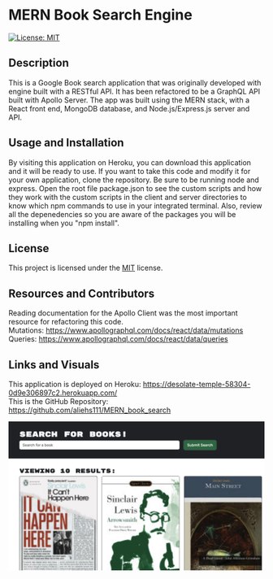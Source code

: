 # MERN Book Search Engine
[![License: MIT](https://img.shields.io/badge/License-MIT-yellow.svg)](https://opensource.org/licenses/MIT)
## Description
This is a Google Book search application that was originally developed with engine built with a RESTful API.  It has been refactored to be a GraphQL API built with Apollo Server. The app was built using the MERN stack, with a React front end, MongoDB database, and Node.js/Express.js server and API. 
## Usage and Installation
By visiting this application on Heroku, you can download this application and it will be ready to use. If you want to take this code and modify it for your own application, clone the repository.  Be sure to be running node and express.  Open the root file package.json to see the custom scripts and how they work with the custom scripts in the client and server directories to know which npm commands to use in your integrated terminal.
Also, review all the depenedencies so you are aware of the packages you will be installing when you "npm install".
## License
This project is licensed under the [MIT](https://opensource.org/licenses/MIT) license.
## Resources and Contributors
Reading documentation for the Apollo Client was the most important resource for refactoring this code. <br>
Mutations: https://www.apollographql.com/docs/react/data/mutations<br>
Queries: https://www.apollographql.com/docs/react/data/queries

## Links and Visuals
This application is deployed on Heroku: https://desolate-temple-58304-0d9e306897c2.herokuapp.com/<br>
This is the GitHub Repository: https://github.com/aliehs111/MERN_book_search

![Alt text](/client/src/assets/Screenshot%202023-10-16%20at%209.34.46%20AM.png)
